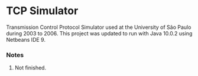 # TCP Simulator
Transmission Control Protocol Simulator used at the University of São Paulo during 2003 to 2006. This project was updated to run with Java 10.0.2 using Netbeans IDE 9.

### Notes
1. Not finished.
